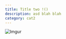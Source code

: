 ```yaml
---
title: Title two !()
description: asd blah blah
category: cat2
---
```

![Imgur](https://i.imgur.com/IvK9sbK.jpg)
